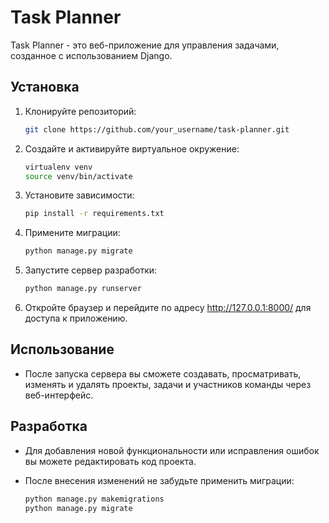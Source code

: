 # Task Planner

Task Planner - это веб-приложение для управления задачами, созданное с использованием Django.

## Установка

1. Клонируйте репозиторий:

    ```bash
    git clone https://github.com/your_username/task-planner.git
    ```

2. Создайте и активируйте виртуальное окружение:

    ```bash
    virtualenv venv
    source venv/bin/activate
    ```

3. Установите зависимости:

    ```bash
    pip install -r requirements.txt
    ```

4. Примените миграции:

    ```bash
    python manage.py migrate
    ```

5. Запустите сервер разработки:

    ```bash
    python manage.py runserver
    ```

6. Откройте браузер и перейдите по адресу http://127.0.0.1:8000/ для доступа к приложению.

## Использование

- После запуска сервера вы сможете создавать, просматривать, изменять и удалять проекты, задачи и участников команды через веб-интерфейс.

## Разработка

- Для добавления новой функциональности или исправления ошибок вы можете редактировать код проекта.
- После внесения изменений не забудьте применить миграции:

    ```bash
    python manage.py makemigrations
    python manage.py migrate
    ```
